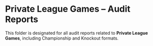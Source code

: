 # Private League Games – Audit Reports

This folder is designated for all audit reports related to **Private League Games**, including Championship and Knockout formats.
